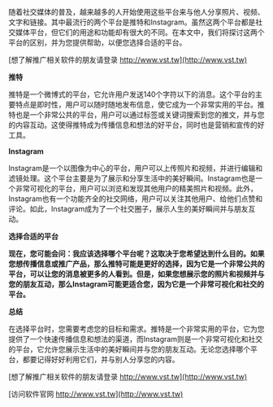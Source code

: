 随着社交媒体的普及，越来越多的人开始使用这些平台来与他人分享照片、视频、文字和链接。其中最流行的两个平台是推特和Instagram。虽然这两个平台都是社交媒体平台，但它们的用途和功能却有很大的不同。在本文中，我们将探讨这两个平台的区别，并为您提供帮助，以便您选择合适的平台。

[想了解推广相关软件的朋友请登录 http://www.vst.tw](http://www.vst.tw)

**推特**

推特是一个微博式的平台，它允许用户发送140个字符以下的消息。这个平台的主要特点是即时性，用户可以随时随地发布信息，使它成为一个非常实用的平台。推特也是一个非常公共的平台，用户可以通过标签或关键词搜索到您的推文，并与您的内容互动。这使得推特成为传播信息和想法的好平台，同时也是营销和宣传的好工具。

**Instagram**

Instagram是一个以图像为中心的平台，用户可以上传照片和视频，并进行编辑和滤镜处理。这个平台主要是为了展示和分享生活中的美好瞬间。Instagram也是一个非常可视化的平台，用户可以浏览和发现其他用户的精美照片和视频。此外，Instagram也有一个功能齐全的社交网络，用户可以关注其他用户、给他们点赞和评论。如此，Instagram成为了一个社交圈子，展示人生的美好瞬间并与朋友互动。

**选择合适的平台**

**现在，您可能会问：我应该选择哪个平台呢？这取决于您希望达到什么目的。如果您想传播信息或推广产品，那么推特可能是更好的选择，因为它是一个非常公共的平台，可以让您的消息被更多的人看到。但是，如果您想展示您的照片和视频并与您的朋友互动，那么Instagram可能更适合您，因为它是一个非常可视化和社交的平台。**

**总结**

在选择平台时，您需要考虑您的目标和需求。推特是一个非常实用的平台，它为您提供了一个快速传播信息和想法的渠道，而Instagram则是一个非常可视化和社交的平台，它允许您展示生活中的美好瞬间并与您的朋友互动。无论您选择哪个平台，都要记得好好利用它们，并与别人分享您的内容。

[想了解推广相关软件的朋友请登录 http://www.vst.tw](http://www.vst.tw)


[访问软件官网 http://www.vst.tw](http://www.vst.tw)
